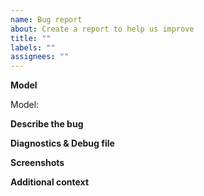 ```yaml
---
name: Bug report
about: Create a report to help us improve
title: ""
labels: ""
assignees: ""
---
```


**Model**

<!--Specify the model listed on the box or the convector or the commercial name.
(not what is written in HA)
Specifier le nom du boitier ou le nom commercial du produit. pas ce qui apparait dans HA mais ce qui est ecrit surl étiquette du produit ou votre facture.-->

Model:

**Describe the bug**

<!--A clear and concise description of what the bug is.
Decrire le plus clairement votre pbl et si cela marchait avant sur une version précédente ou si cela n a jamais marcher.
(Issue du genre , j ai un soucis le truc marche pas, et cela marche dans le smartphone. Je droppe votre demande direction jupiter.Cela m aide en rien sans le fichier de diag)-->

**Diagnostics & Debug file**

<!--Please add the diagnostics file. This action runs all APIs and stores them in raw format. Sensitive data is hidden
Ajouter le fichier de diagnostic (et c est pas optionnel)
Activer au besoin le mode Debug ,faite quelques teste et soumette le fichier de debug. Ce fichier peut etre optionnel a l ouverture du pbl.-->

**Screenshots**

<!--If applicable, add screenshots to help explain your problem.
Quelque capture d ecran si cela peut aider-->

**Additional context**

<!--Add any other context about the problem here.
Tout ce que vous jugez utile.

Ah autre chose, si cela marchait le lundi et que cela ne marche plus le mardi. Et que vous avez pas fait de mise a jour de mon addons. Mes pouvoirs de télépathie ou de telekinesie sont quasi nulle. j arrive pas a changer le code par la pensée sur votre Home Assistant.
Donc soit on a soucis chez Heatzy, soit vous avez modifier des choses de votre côté.
N hésiter pas ouvrir un issue mais dans ce cas, une description précise est requise -->

